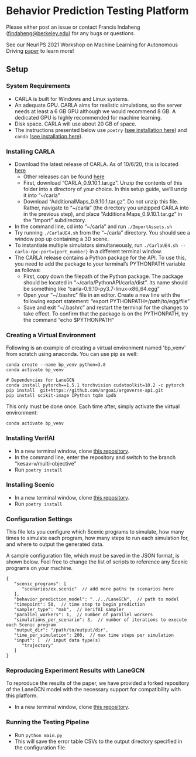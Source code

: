 # Behavior Prediction Testing Platform

Please either post an issue or contact Francis Indaheng (findaheng@berkeley.edu) for any bugs or questions.

See our NeurIPS 2021 Workshop on Machine Learning for Autonomous Driving [paper](https://ml4ad.github.io/files/papers2021/A%20Scenario-Based%20Platform%20for%20Testing%20Autonomous%20Vehicle%20Behavior%20Prediction%20Models%20in%20Simulation.pdf) to learn more!

## Setup

### System Requirements

* CARLA is built for Windows and Linux systems.
* An adequate GPU. CARLA aims for realistic simulations, so the server needs at least a 6 GB GPU although we would recommend 8 GB. A dedicated GPU is highly recommended for machine learning.
* Disk space. CARLA will use about 20 GB of space.
* The instructions presented below use `poetry` ([see installation here](https://python-poetry.org/docs/#installation)) and `conda` ([see installation here](https://conda.io/projects/conda/en/latest/user-guide/install/index.html)).

### Installing CARLA
* Download the latest release of CARLA. As of 10/6/20, this is located [here](https://github.com/carla-simulator/carla/releases/tag/0.9.10.1)
    * Other releases can be found [here](https://github.com/carla-simulator/carla/releases)
    * First, download “CARLA_0.9.10.1.tar.gz”. Unzip the contents of this folder into a directory of your choice. In this setup guide, we’ll unzip it into “~/carla”
    * Download “AdditionalMaps_0.9.10.1.tar.gz”. Do not unzip this file. Rather, navigate to “~/carla” (the directory you unzipped CARLA into in the previous step), and place “AdditionalMaps_0.9.10.1.tar.gz” in the “Import” subdirectory.
* In the command line, cd into “~/carla” and run `./ImportAssets.sh`
* Try running `./CarlaUE4.sh` from the “~/carla” directory. You should see a window pop up containing a 3D scene.
* To instantiate multiple simulators simultaneously, run `./CarlaUE4.sh --carla-rpc-port={port_number}` in a different terminal window.
* The CARLA release contains a Python package for the API. To use this, you need to add the package to your terminal’s PYTHONPATH variable as follows:
    * First, copy down the filepath of the Python package. The package should be located in “~/carla/PythonAPI/carla/dist”. Its name should be something like “carla-0.9.10-py3.7-linux-x86_64.egg”
    * Open your “~/.bashrc” file in an editor. Create a new line with the following export statement: “export PYTHONPATH=/path/to/egg/file”
    * Save and exit “~/.bashrc” and restart the terminal for the changes to take effect. To confirm that the package is on the PYTHONPATH, try the command “echo $PYTHONPATH"

### Creating a Virtual Environment

Following is an example of creating a virtual environment named 'bp_venv' from scratch using anaconda. You can use pip as well:

```
conda create --name bp_venv python=3.8
conda activate bp_venv

# Dependencies for LaneGCN
conda install pytorch==1.5.1 torchvision cudatoolkit=10.2 -c pytorch
pip install  git+https://github.com/argoai/argoverse-api.git
pip install scikit-image IPython tqdm ipdb
```

This only must be done once. Each time after, simply activate the virtual environment:

`conda activate bp_venv`

### Installing VerifAI
* In a new terminal window, clone [this repository](https://github.com/BehaviorPredictionTestingPlatform/VerifAI).
* In the command line, enter the repository and switch to the branch "kesav-v/multi-objective"
* Run `poetry install`

### Installing Scenic
* In a new terminal window, clone [this repository](https://github.com/BehaviorPredictionTestingPlatform/Scenic).
* Run `poetry install`

### Configuration Settings

This file lets you configure which Scenic programs to simulate, how many times to simulate each program, how many steps to run each simulation for, and where to output the generated data.

A sample configuration file, which must be saved in the JSON format, is shown below. Feel free to change the list of scripts to reference any Scenic programs on your machine.

```
{
   "scenic_programs": [
      "scenarios/ex.scenic"  // add more paths to scenarios here
   ],
   "behavior_prediction_model": "../../LaneGCN",  // path to model
   "timepoint": 50,  // time step to begin prediction
   "sampler_type": "mab",  // VerifAI sampler
   "parallel_workers": 1,  // number of parallel workers
   "simulations_per_scenario": 3,  // number of iterations to execute each Scenic program
   "output_dir": "/path/to/output/dir",
   "time_per_simulation": 200,  // max time steps per simulation
   "input": [  // input data type(s)
      "trajectory"
   ]
}
```

### Reproducing Experiment Results with LaneGCN

To reproduce the results of the paper, we have provided a forked repository of the LaneGCN model with the necessary support for compatibility with this platform.

* In a new terminal window, clone [this repository](https://github.com/BehaviorPredictionTestingPlatform/LaneGCN).

### Running the Testing Pipeline

* Run `python main.py`
* This will save the error table CSVs to the output directory specified in the configuration file.
